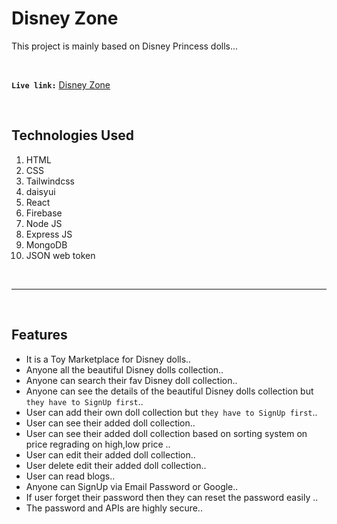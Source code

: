 
# **Disney Zone**

This project is mainly based on Disney Princess dolls...
   
<br/>

 **`Live link:`**  [Disney Zone](https://disney-zone.web.app) 
 
<br/>

## **Technologies Used**
1. HTML
2. CSS
3. Tailwindcss
4. daisyui
5. React
6. Firebase
7. Node JS
8. Express JS
9. MongoDB
10. JSON web token

<br/>
<hr/>
<br/>

## ****Features****

 - It is a Toy Marketplace for Disney dolls..  
 - Anyone all the beautiful Disney dolls collection..
 - Anyone can search their fav Disney doll collection..
 - Anyone can see the details of the beautiful Disney dolls collection but `they have to SignUp first`..
 - User can add their own doll collection but `they have to SignUp first`..
- User can see their added doll collection..
- User can see their added doll collection based on sorting system on price regrading on high,low price ..
- User can edit their added doll collection..
- User delete edit their added doll collection..
- User can read blogs..
- Anyone can SignUp via Email Password or Google..
- If user forget their password then they can reset the password easily ..
- The password and APIs are highly secure..
<br/>
